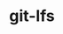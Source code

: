---
title: "git-lfs"
layout: cache
categories: [package, develop]
meta: {"compilers": ["none"], "num_specs": 10, "num_specs_by_stack": {"hep": 10, "root": 10}, "oss": ["ubuntu22.04"], "platforms": ["linux"], "stacks": ["hep", "root"], "targets": ["x86_64_v3"], "versions": ["3.5.1"]}
spec_details: [{"compiler": "none", "hash": "3iartw762coyagcfgbnztq4n6vyo2iof", "os": "ubuntu22.04", "platform": "linux", "size": "-", "stacks": ["hep", "root"], "target": "x86_64_v3", "variants": ["build_system=makefile"], "versions": ["3.5.1"]}, {"compiler": "none", "hash": "7euwe6oscvvmgsm7sdibr722kbneclir", "os": "ubuntu22.04", "platform": "linux", "size": "-", "stacks": ["hep", "root"], "target": "x86_64_v3", "variants": ["build_system=makefile"], "versions": ["3.5.1"]}, {"compiler": "none", "hash": "edku5lmolz6ek7iaoqabfu6sykkvfmpt", "os": "ubuntu22.04", "platform": "linux", "size": "-", "stacks": ["hep", "root"], "target": "x86_64_v3", "variants": ["build_system=makefile"], "versions": ["3.5.1"]}, {"compiler": "none", "hash": "fzo2yw5bne6wrwttwarit3y4sfavmx4q", "os": "ubuntu22.04", "platform": "linux", "size": "-", "stacks": ["hep", "root"], "target": "x86_64_v3", "variants": ["build_system=makefile"], "versions": ["3.5.1"]}, {"compiler": "none", "hash": "h7urls4a3m5xshv2f2llzqzkzrjmngop", "os": "ubuntu22.04", "platform": "linux", "size": "-", "stacks": ["hep", "root"], "target": "x86_64_v3", "variants": ["build_system=makefile"], "versions": ["3.5.1"]}, {"compiler": "none", "hash": "lv5jplxaoyf3prmc4p53ajkxamb2hrdu", "os": "ubuntu22.04", "platform": "linux", "size": "-", "stacks": ["hep", "root"], "target": "x86_64_v3", "variants": ["build_system=makefile"], "versions": ["3.5.1"]}, {"compiler": "none", "hash": "nkfsqhpycakjrhdrxncu73ftaqjjnmlh", "os": "ubuntu22.04", "platform": "linux", "size": "-", "stacks": ["hep", "root"], "target": "x86_64_v3", "variants": ["build_system=makefile"], "versions": ["3.5.1"]}, {"compiler": "none", "hash": "v5z33t5n4cs4d5mvs3sjnynblcg2wgt5", "os": "ubuntu22.04", "platform": "linux", "size": "-", "stacks": ["hep", "root"], "target": "x86_64_v3", "variants": ["build_system=makefile"], "versions": ["3.5.1"]}, {"compiler": "none", "hash": "yaswpddvqabu2o7x42ll7z5rabdaywam", "os": "ubuntu22.04", "platform": "linux", "size": "-", "stacks": ["hep", "root"], "target": "x86_64_v3", "variants": ["build_system=makefile"], "versions": ["3.5.1"]}, {"compiler": "none", "hash": "zujicjwjemkngfpduscunqpfeojaghfc", "os": "ubuntu22.04", "platform": "linux", "size": "-", "stacks": ["hep", "root"], "target": "x86_64_v3", "variants": ["build_system=makefile"], "versions": ["3.5.1"]}]
---
